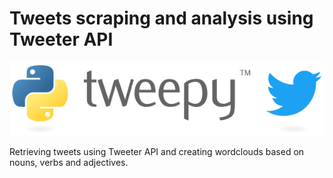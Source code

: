 # Tweets scraping and analysis using Tweeter API

![Tweepy logo](/assets/87276097-dd011780-c49c-11ea-980f-6b27e617faad.png)

Retrieving tweets using Tweeter API and creating wordclouds based on nouns, verbs and adjectives.
